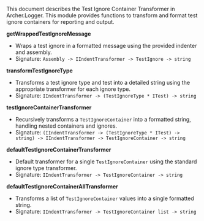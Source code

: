 <!-- (dl
(section-meta
    (title Archer.Logger Test Ignore Container Transformer)
)
) -->

This document describes the Test Ignore Container Transformer in Archer.Logger. This module provides functions to transform and format test ignore containers for reporting and output.

<!-- (dl (# getWrappedTestIgnoreMessage)) -->
**getWrappedTestIgnoreMessage**
- Wraps a test ignore in a formatted message using the provided indenter and assembly.
- Signature: `Assembly -> IIndentTransformer -> TestIgnore -> string`

<!-- (dl (# transformTestIgnoreType)) -->
**transformTestIgnoreType**
- Transforms a test ignore type and test into a detailed string using the appropriate transformer for each ignore type.
- Signature: `IIndentTransformer -> (TestIgnoreType * ITest) -> string`

<!-- (dl (# testIgnoreContainerTransformer)) -->
**testIgnoreContainerTransformer**
- Recursively transforms a `TestIgnoreContainer` into a formatted string, handling nested containers and ignores.
- Signature: `(IIndentTransformer -> (TestIgnoreType * ITest) -> string) -> IIndentTransformer -> TestIgnoreContainer -> string`

<!-- (dl (# defaultTestIgnoreContainerTransformer)) -->
**defaultTestIgnoreContainerTransformer**
- Default transformer for a single `TestIgnoreContainer` using the standard ignore type transformer.
- Signature: `IIndentTransformer -> TestIgnoreContainer -> string`

<!-- (dl (# defaultTestIgnoreContainerAllTransformer)) -->
**defaultTestIgnoreContainerAllTransformer**
- Transforms a list of `TestIgnoreContainer` values into a single formatted string.
- Signature: `IIndentTransformer -> TestIgnoreContainer list -> string`

